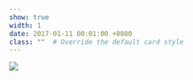 ```yaml
---
show: true
width: 1
date: 2017-01-11 00:01:00 +0800
class: ""  # Override the default card style
---
```

<div>
<img src="{{ 'assets/images/badges/lig.png' | relative_url }}" class="img-fluid rounded" >
</div>